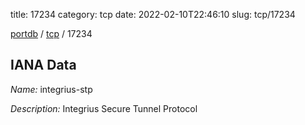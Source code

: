 title: 17234
category: tcp
date: 2022-02-10T22:46:10
slug: tcp/17234

[portdb](/) / [tcp](/category/tcp.html) / 17234


## IANA Data

_Name:_ integrius-stp

_Description:_ Integrius Secure Tunnel Protocol

